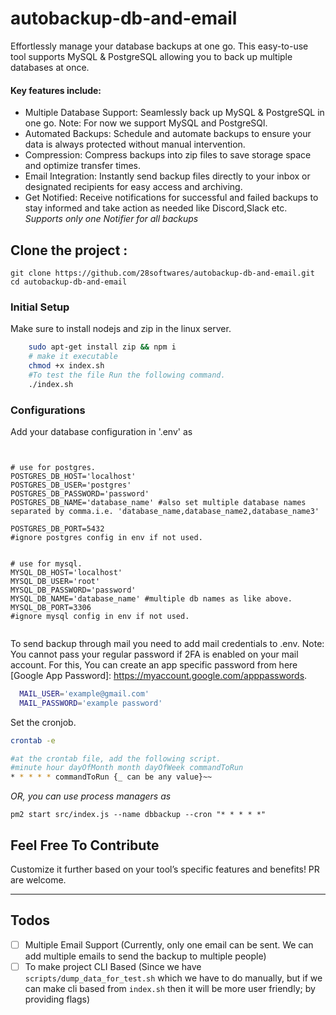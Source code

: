 # autobackup-db-and-email

Effortlessly manage your database backups at one go. This easy-to-use tool supports MySQL & PostgreSQL allowing you to back up multiple databases at once.

#### Key features include:

- Multiple Database Support: Seamlessly back up MySQL & PostgreSQL in one go. Note: For now we support MySQL and PostgreSQl.
- Automated Backups: Schedule and automate backups to ensure your data is always protected without manual intervention.
- Compression: Compress backups into zip files to save storage space and optimize transfer times.
- Email Integration: Instantly send backup files directly to your inbox or designated recipients for easy access and archiving.
- Get Notified: Receive notifications for successful and failed backups to stay informed and take action as needed like Discord,Slack etc. _Supports only one Notifier for all backups_

## Clone the project :

```
git clone https://github.com/28softwares/autobackup-db-and-email.git
cd autobackup-db-and-email
```

### Initial Setup

Make sure to install nodejs and zip in the linux server.

```bash
    sudo apt-get install zip && npm i
    # make it executable
    chmod +x index.sh
    #To test the file Run the following command.
    ./index.sh
```

### Configurations

Add your database configuration in '.env' as

```env


# use for postgres.
POSTGRES_DB_HOST='localhost'
POSTGRES_DB_USER='postgres'
POSTGRES_DB_PASSWORD='password'
POSTGRES_DB_NAME='database_name' #also set multiple database names separated by comma.i.e. 'database_name,database_name2,database_name3'

POSTGRES_DB_PORT=5432
#ignore postgres config in env if not used.


# use for mysql.
MYSQL_DB_HOST='localhost'
MYSQL_DB_USER='root'
MYSQL_DB_PASSWORD='password'
MYSQL_DB_NAME='database_name' #multiple db names as like above.
MYSQL_DB_PORT=3306
#ignore mysql config in env if not used.


```

To send backup through mail you need to add mail credentials to .env.
Note: You cannot pass your regular password if 2FA is enabled on your mail account. For this, You can create an app specific password from here [Google App Password]: https://myaccount.google.com/apppasswords.

```bash
  MAIL_USER='example@gmail.com'
  MAIL_PASSWORD='example password'
```

Set the cronjob.

```bash
crontab -e

#at the crontab file, add the following script.
#minute hour dayOfMonth month dayOfWeek commandToRun
* * * * * commandToRun {_ can be any value}~~
```

_OR, you can use process managers as_

```
pm2 start src/index.js --name dbbackup --cron "* * * * *"
```

## Feel Free To Contribute

Customize it further based on your tool’s specific features and benefits! PR are welcome.

---

## Todos

- [ ] Multiple Email Support (Currently, only one email can be sent. We can add multiple emails to send the backup to multiple people)
- [ ] To make project CLI Based (Since we have `scripts/dump_data_for_test.sh` which we have to do manually, but if we can make cli based from `index.sh` then it will be more user friendly; by providing flags)
